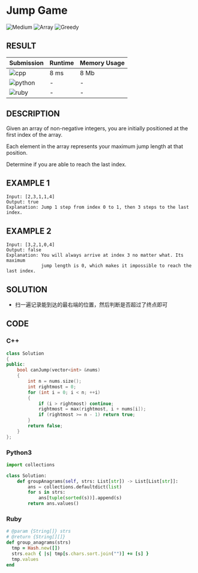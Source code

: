 # Jump Game

![Medium](https://img.shields.io/badge/-Medium-f0ad4e.svg) ![Array](https://img.shields.io/badge/数组-Array-007ec6.svg) ![Greedy](https://img.shields.io/badge/贪心-Greedy-007ec6.svg)

## RESULT

| Submission                                                        | Runtime | Memory Usage |
| ----------------------------------------------------------------- | ------- | ------------ |
| ![cpp](https://img.shields.io/badge/leetcode055-cpp-f34b7d.svg)   | 8 ms    | 8 Mb         |
| ![python](https://img.shields.io/badge/leetcode055-py-3572A5.svg) | -       | -            |
| ![ruby](https://img.shields.io/badge/leetcode055-rb-701516.svg)   | -       | -            |

## DESCRIPTION

Given an array of non-negative integers, you are initially positioned at the first index of the array.

Each element in the array represents your maximum jump length at that position.

Determine if you are able to reach the last index.

## EXAMPLE 1

```plain
Input: [2,3,1,1,4]
Output: true
Explanation: Jump 1 step from index 0 to 1, then 3 steps to the last index.
```

## EXAMPLE 2

```plain
Input: [3,2,1,0,4]
Output: false
Explanation: You will always arrive at index 3 no matter what. Its maximum
             jump length is 0, which makes it impossible to reach the last index.
```

## SOLUTION

* 扫一遍记录能到达的最右端的位置，然后判断是否超过了终点即可

## CODE

### C++

```cpp
class Solution
{
public:
    bool canJump(vector<int> &nums)
    {
        int n = nums.size();
        int rightmost = 0;
        for (int i = 0; i < n; ++i)
        {
            if (i > rightmost) continue;
            rightmost = max(rightmost, i + nums[i]);
            if (rightmost >= n - 1) return true;
        }
        return false;
    }
};
```

### Python3

```python
import collections

class Solution:
    def groupAnagrams(self, strs: List[str]) -> List[List[str]]:
        ans = collections.defaultdict(list)
        for s in strs:
            ans[tuple(sorted(s))].append(s)
        return ans.values()
```

### Ruby

```ruby
# @param {String[]} strs
# @return {String[][]}
def group_anagrams(strs)
  tmp = Hash.new([])
  strs.each { |s| tmp[s.chars.sort.join("")] += [s] }
  tmp.values
end
```
